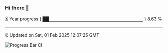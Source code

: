 ### Hi there 👋

⏳ Year progress { ██▁▁▁▁▁▁▁▁▁▁▁▁▁▁▁▁▁▁▁▁▁▁▁▁▁▁▁▁ } 8.63 %

---

⏰ Updated on Sat, 01 Feb 2025 12:07:25 GMT

![Progress Bar CI](https://github.com/liununu/liununu/workflows/Progress%20Bar%20CI/badge.svg)
